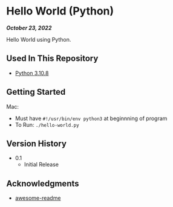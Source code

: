 # Hello World (Python)

***October 23, 2022***

Hello World using Python.

## Used In This Repository

- [Python 3.10.8](https://www.python.org/downloads/)

## Getting Started

Mac:
* Must have `#!/usr/bin/env python3` at beginnning of program
* To Run: `./hello-world.py`

## Version History

* 0.1
    * Initial Release

## Acknowledgments

* [awesome-readme](https://github.com/matiassingers/awesome-readme)
